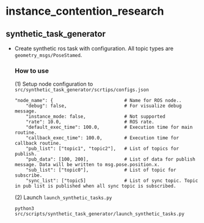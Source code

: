 # instance_contention_research

##  synthetic_task_generator
- Create synthetic ros task with configuration. All topic types are `geometry_msgs/PoseStamed`.
    ### How to use
    (1) Setup node configuration to `src/synthetic_task_generator/scrtips/configs.json`
    ```
    "node_name": {                          # Name for ROS node..
        "debug": false,                     # For visualize debug message.
        "instance_mode: false,              # Not supported
        "rate": 10.0,                       # ROS rate.
        "default_exec_time": 100.0,         # Execution time for main routine.
        "callback_exec_time": 100.0,        # Execution time for callback routine.
        "pub_list": ["topic1", "topic2"],   # List of topics for publish.
        "pub_data": [100, 200],             # List of data for publish message. Data will be written to msg.pose.position.x.
        "sub_list": ["topic0"],             # List of topic for subscribe.
        "sync_list": ["topic5]              # List of sync topic. Topic in pub list is published when all sync topic is subscribed.
    ```

    
    (2) Launch `launch_synthetic_tasks.py`
    ```
    python3 src/scripts/synthetic_task_generator/launch_synthetic_tasks.py
    ```